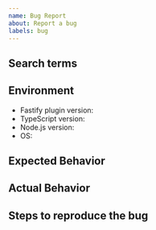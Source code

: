 ```yaml
---
name: Bug Report
about: Report a bug
labels: bug
---
```


## Search terms

<!-- Include keywords that might help others with the same problem find this issue -->

## Environment

-   Fastify plugin version:
-   TypeScript version:
-   Node.js version:
-   OS:

## Expected Behavior

<!-- How did you expect your code to work? -->

## Actual Behavior

<!-- What does this plugin fail to do? -->

## Steps to reproduce the bug

